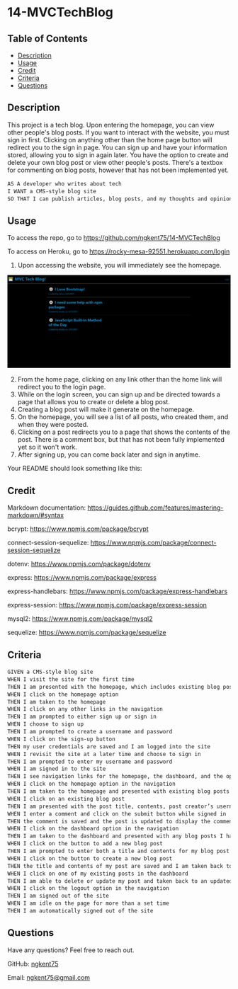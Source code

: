 # 14-MVCTechBlog

## Table of Contents

* [Description](#description)
* [Usage](#usage)
* [Credit](#credit)
* [Criteria](#criteria)
* [Questions](#questions)

## Description
This project is a tech blog. Upon entering the homepage, you can view other people's blog posts. If you want to interact with the website, you must sign in first. Clicking on anything other than the home page button will redirect you to the sign in page. You can sign up and have your information stored, allowing you to sign in again later. You have the option to create and delete your own blog post or view other people's posts. There's a textbox for commenting on blog posts, however that has not been implemented yet.

```md
AS A developer who writes about tech
I WANT a CMS-style blog site
SO THAT I can publish articles, blog posts, and my thoughts and opinions
```

## Usage

To access the repo, go to https://github.com/ngkent75/14-MVCTechBlog

To access on Heroku, go to https://rocky-mesa-92551.herokuapp.com/login


1. Upon accessing the website, you will immediately see the homepage.

![Home](./assets/home.PNG)

2. From the home page, clicking on any link other than the home link will redirect you to the login page.
3. While on the login screen, you can sign up and be directed towards a page that allows you to create or delete a blog post.
4. Creating a blog post will make it generate on the homepage.
5. On the homepage, you will see a list of all posts, who created them, and when they were posted.
6. Clicking on a post redirects you to a page that shows the contents of the post. There is a comment box, but that has not been fully implemented yet so it won't work.
7. After signing up, you can come back later and sign in anytime.

Your README should look something like this:


## Credit

Markdown documentation: https://guides.github.com/features/mastering-markdown/#syntax

bcrypt: https://www.npmjs.com/package/bcrypt

connect-session-sequelize: https://www.npmjs.com/package/connect-session-sequelize

dotenv: https://www.npmjs.com/package/dotenv

express: https://www.npmjs.com/package/express

express-handlebars: https://www.npmjs.com/package/express-handlebars

express-session: https://www.npmjs.com/package/express-session

mysql2: https://www.npmjs.com/package/mysql2

sequelize: https://www.npmjs.com/package/sequelize

## Criteria

```md
GIVEN a CMS-style blog site
WHEN I visit the site for the first time
THEN I am presented with the homepage, which includes existing blog posts if any have been posted; navigation links for the homepage and the dashboard; and the option to log in
WHEN I click on the homepage option
THEN I am taken to the homepage
WHEN I click on any other links in the navigation
THEN I am prompted to either sign up or sign in
WHEN I choose to sign up
THEN I am prompted to create a username and password
WHEN I click on the sign-up button
THEN my user credentials are saved and I am logged into the site
WHEN I revisit the site at a later time and choose to sign in
THEN I am prompted to enter my username and password
WHEN I am signed in to the site
THEN I see navigation links for the homepage, the dashboard, and the option to log out
WHEN I click on the homepage option in the navigation
THEN I am taken to the homepage and presented with existing blog posts that include the post title and the date created
WHEN I click on an existing blog post
THEN I am presented with the post title, contents, post creator’s username, and date created for that post and have the option to leave a comment
WHEN I enter a comment and click on the submit button while signed in
THEN the comment is saved and the post is updated to display the comment, the comment creator’s username, and the date created
WHEN I click on the dashboard option in the navigation
THEN I am taken to the dashboard and presented with any blog posts I have already created and the option to add a new blog post
WHEN I click on the button to add a new blog post
THEN I am prompted to enter both a title and contents for my blog post
WHEN I click on the button to create a new blog post
THEN the title and contents of my post are saved and I am taken back to an updated dashboard with my new blog post
WHEN I click on one of my existing posts in the dashboard
THEN I am able to delete or update my post and taken back to an updated dashboard
WHEN I click on the logout option in the navigation
THEN I am signed out of the site
WHEN I am idle on the page for more than a set time
THEN I am automatically signed out of the site 
```


## Questions
Have any questions? Feel free to reach out.

GitHub: [ngkent75](https://github.com/ngkent75)

Email: [ngkent75@gmail.com](mailto:ngkent75@gmail.com)